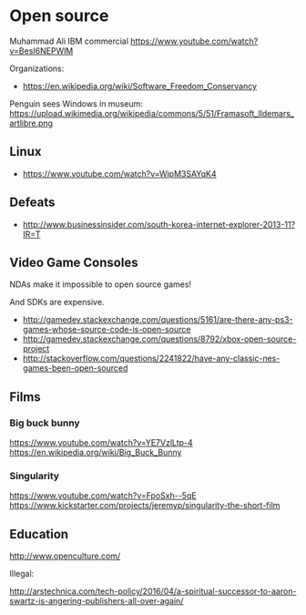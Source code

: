 # Open source

Muhammad Ali IBM commercial <https://www.youtube.com/watch?v=BesI6NEPWlM>

Organizations:

- <https://en.wikipedia.org/wiki/Software_Freedom_Conservancy>

Penguin sees Windows in museum: https://upload.wikimedia.org/wikipedia/commons/5/51/Framasoft_lldemars_artlibre.png

## Linux

- <https://www.youtube.com/watch?v=WipM3SAYqK4>

## Defeats

- <http://www.businessinsider.com/south-korea-internet-explorer-2013-11?IR=T>

## Video Game Consoles

NDAs make it impossible to open source games!

And SDKs are expensive.

- <http://gamedev.stackexchange.com/questions/5161/are-there-any-ps3-games-whose-source-code-is-open-source>
- <http://gamedev.stackexchange.com/questions/8792/xbox-open-source-project>
- <http://stackoverflow.com/questions/2241822/have-any-classic-nes-games-been-open-sourced>

## Films

### Big buck bunny

https://www.youtube.com/watch?v=YE7VzlLtp-4
https://en.wikipedia.org/wiki/Big_Buck_Bunny

### Singularity

https://www.youtube.com/watch?v=FpoSxh--5qE
https://www.kickstarter.com/projects/jeremyp/singularity-the-short-film

## Education

http://www.openculture.com/

Illegal:

http://arstechnica.com/tech-policy/2016/04/a-spiritual-successor-to-aaron-swartz-is-angering-publishers-all-over-again/
